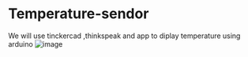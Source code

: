 # Temperature-sendor
We will use tinckercad ,thinkspeak and app to diplay temperature using arduino
![image](https://github.com/syedabdulgafoor/Temperature-sensor/assets/90591416/a1c5b733-fe22-4592-9cce-389b285144e0)
